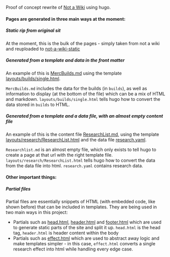 Proof of concept rewrite of [Not a Wiki](http://musicfamily.org/realm/) using hugo.

#### Pages are generated in three main ways at the moment:

##### Static rip from original sit

At the moment, this is the bulk of the pages - simply taken from not a wiki and reuploaded to [not-a-wiki-static](/not-a-wiki-static/)

##### Generated from a template and data in the front matter

An example of this is [MercBuilds.md](/content/builds/MercBuilds.md) using the template [layouts/builds/single.html](/layouts/builds/single.html).

`MercBuilds.md` includes the data for the builds (in `builds`), as well as information to display (at the bottom of the file) which can be a mix of HTML and markdown.
`layouts/builds/single.html` tells hugo how to convert the data stored in `builds` to HTML.

##### Generated from a template and a data file, with an almost empty content file

An example of this is the content file [ResearchList.md](/content/research/ResearchList.md), using the template [layouts/research/ResearchList.html](/layouts/research/ResearchList.html) and the data file [research.yaml](/data/research.yaml).

`Researchlist.md` is an almost empty file, which only exists to tell hugo to create a page at that url with the right template file.
`layouts/research/ResearchList.html` tells hugo how to convert the data from the data file into html.
`research.yaml` contains research data.

#### Other important things:

##### Partial files

Partial files are essentially snippets of HTML (with embedded code, like shown before) that can be included in templates.
They are being used in two main ways in this project:

- Partials such as [head.html](/layouts/partials/head.html), [header.html](/layouts/partials/header.html) and [footer.html](/layouts/partials/footer.html) which are used to generate static parts of the site and split it up. `head.html` is the head tag, `header.html` is header content within the body
- Partials such as [effect.html](/layouts/partials/effect.html) which are used to abstract away logic and make templates simpler - in this case, `effect.html` converts a single research effect into html while handling every edge case.

